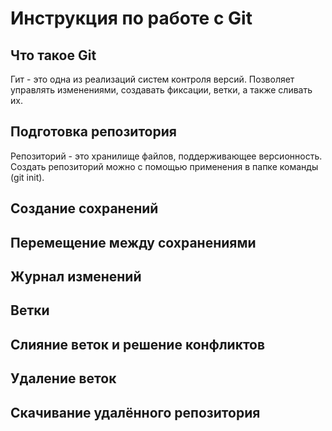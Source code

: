 # Инструкция по работе с Git

## Что такое Git

Гит - это одна из реализаций систем контроля версий. Позволяет управлять изменениями, создавать фиксации, ветки, а также сливать их.

## Подготовка репозитория

Репозиторий - это хранилище файлов, поддерживающее версионность. Создать репозиторий можно с помощью применения в папке команды (git init).

## Создание сохранений

## Перемещение между сохранениями

## Журнал изменений

## Ветки

## Слияние веток и решение конфликтов

## Удаление веток

## Скачивание удалённого репозитория